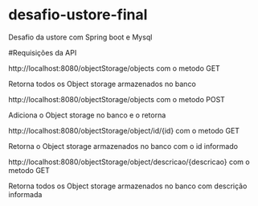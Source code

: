 # desafio-ustore-final
Desafio da ustore com Spring boot e Mysql

#Requisições da API

http://localhost:8080/objectStorage/objects com o metodo GET

Retorna todos os Object storage armazenados no banco

http://localhost:8080/objectStorage/objects com o metodo POST

Adiciona o Object storage no banco e o retorna

http://localhost:8080/objectStorage/object/id/{id} com o metodo GET

Retorna o Object storage armazenados no banco com o id informado

http://localhost:8080/objectStorage/object/descricao/{descricao} com o metodo GET

Retorna todos os Object storage armazenados no banco com descrição informada
